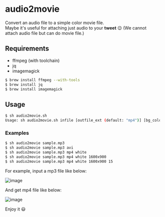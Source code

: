 # audio2movie

Convert an audio file to a simple color movie file.  
Maybe it's useful for attaching just audio to your **tweet** :wink: (We cannot attach audio file but can do movie file.)

## Requirements

* ffmpeg (with toolchain)
* jq
* imagemagick

```sh
$ brew install ffmpeg --with-tools
$ brew install jq
$ brew install imagemagick
```

## Usage

```sh
$ sh audio2movie.sh
Usage: sh audio2movie.sh infile [outfile_ext (default: "mp4")] [bg_color (default: "black")] [resolution (default: "1024x576")] [fps (default: 30)]
```

### Examples

```sh
$ sh audio2movie sample.mp3
$ sh audio2movie sample.mp3 avi
$ sh audio2movie sample.mp3 mp4 white
$ sh audio2movie sample.mp3 mp4 white 1600x900
$ sh audio2movie sample.mp3 mp4 white 1600x900 15
```

For example, input a mp3 file like below:

![image](https://cloud.githubusercontent.com/assets/4360663/16177540/d324a592-366b-11e6-9ef6-7a9601a8ac3f.png)

And get mp4 file like below:

![image](https://cloud.githubusercontent.com/assets/4360663/16177559/637ab9b0-366c-11e6-95fb-e5273951e2a9.png)

Enjoy it :smiley:
